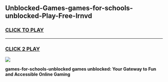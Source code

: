 
## Unblocked-Games-games-for-schools-unblocked-Play-Free-lrnvd
<h3>
<a href="https://premium76.site?title=games-for-schools-unblocked&ref=09A">CLICK TO PLAY</a></h3>
<hr>

<h3>
<a href="https://premium76.site?title=games-for-schools-unblocked&ref=09A">CLICK 2 PLAY</a>
  
</h3>

<a href="https://premium76.site?title=games-for-schools-unblocked&ref=09A"><img src="https://clearcache.store/games.png"></a>


**games-for-schools-unblocked games unblocked: Your Gateway to Fun and Accessible Online Gaming**
